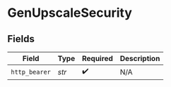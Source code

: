 # GenUpscaleSecurity


## Fields

| Field              | Type               | Required           | Description        |
| ------------------ | ------------------ | ------------------ | ------------------ |
| `http_bearer`      | *str*              | :heavy_check_mark: | N/A                |